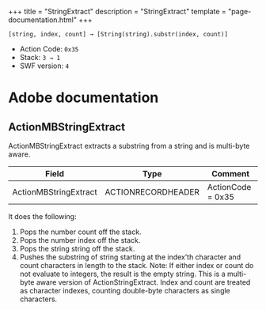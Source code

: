 +++
title = "StringExtract"
description = "StringExtract"
template = "page-documentation.html"
+++

```
[string, index, count] → [String(string).substr(index, count)]
```

- Action Code: `0x35`
- Stack: `3 → 1`
- SWF version: `4`

# Adobe documentation

## ActionMBStringExtract

ActionMBStringExtract extracts a substring from a string and is multi-byte aware.

| Field                 | Type               | Comment           |
|-----------------------|--------------------|-------------------|
| ActionMBStringExtract | ACTIONRECORDHEADER | ActionCode = 0x35 |

It does the following:
1. Pops the number count off the stack.
2. Pops the number index off the stack.
3. Pops the string string off the stack.
4. Pushes the substring of string starting at the index’th character and count characters in length to the
stack.
Note: If either index or count do not evaluate to integers, the result is the empty string.
This is a multi-byte aware version of ActionStringExtract. Index and count are treated as character indexes,
counting double-byte characters as single characters.
